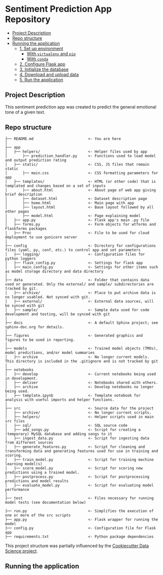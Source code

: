 # Sentiment Prediction App Repository

- [Project Description](#project-description)
- [Repo structure](#repo-structure)
- [Running the application](#running-the-application)
  * [1. Set up environment](#1-set-up-environment)
    + [With `virtualenv` and `pip`](#with-virtualenv-and-pip)
    + [With `conda`](#with-conda)
  * [2. Configure Flask app](#2-configure-flask-app)
  * [3. Initialize the database](#3-initialize-the-database)
  * [4. Download and upload data ](#4-download-and-upload-data)
  * [5. Run the application](#5-run-the-application)

## Project Description
This sentiment prediction app was created to predict the general emotional tone of a given text.

## Repo structure 

```
├── README.md                         <- You are here
│
├── app
│   ├── helpers/                      <- Helper files used by app
│       ├── prediction_handler.py     <- Functions used to load model and output prediction rating
│   ├── static/                       <- CSS, JS files that remain static
│       ├── main.css                  <- CSS formatting parameters for app
│   ├── templates/                    <- HTML (or other code) that is templated and changes based on a set of inputs
│       ├── about.html                <- About page of web app giving brief description
│       ├── dataset.html              <- Dataset description page
│       ├── home.html                 <- Main page with app
│       ├── layout.html               <- Base layout followed by all other pages
│       ├── model.html                <- Page explaining model
│   ├── app.py                        <- Flask app's main .py file
│   ├── forms.py                      <- Form objects for wtforms and Flaskforms packages
│   ├── Proc                          <- File to be used for cloud deployment to use gunicorn server 
│
├── config                            <- Directory for configurations files (yaml, py, conf, etc.) to control app and set parameters
│   ├── logging/                      <- Configuration files for python loggers
│   ├── flask_config.py               <- Settings for flask app
│   ├── main_config.py                <- Settings for other items such as model storage directory and data directory
│
├── data                              <- Folder that contains data used or generated. Only the external/ and sample/ subdirectories are tracked by git. 
│   ├── archive/                      <- Place to put archive data is no longer usabled. Not synced with git. 
│   ├── external/                     <- External data sources, will be synced with git
│   ├── sample/                       <- Sample data used for code development and testing, will be synced with git
│
├── docs                              <- A default Sphinx project; see sphinx-doc.org for details.
│
├── figures                           <- Generated graphics and figures to be used in reporting.
│
├── models                            <- Trained model objects (TMOs), model predictions, and/or model summaries
│   ├── archive                       <- No longer current models. This directory is included in the .gitignore and is not tracked by git
│
├── notebooks
│   ├── develop                       <- Current notebooks being used in development.
│   ├── deliver                       <- Notebooks shared with others. 
│   ├── archive                       <- Develop notebooks no longer being used.
│   ├── template.ipynb                <- Template notebook for analysis with useful imports and helper functions. 
│
├── src                               <- Source data for the project 
│   ├── archive/                      <- No longer current scripts.
│   ├── helpers/                      <- Helper scripts used in main src files 
│   ├── sql/                          <- SQL source code
│   ├── add_songs.py                  <- Script for creating a (temporary) MySQL database and adding songs to it 
│   ├── ingest_data.py                <- Script for ingesting data from different sources 
│   ├── generate_features.py          <- Script for cleaning and transforming data and generating features used for use in training and scoring.
│   ├── train_model.py                <- Script for training machine learning model(s)
│   ├── score_model.py                <- Script for scoring new predictions using a trained model.
│   ├── postprocess.py                <- Script for postprocessing predictions and model results
│   ├── evaluate_model.py             <- Script for evaluating model performance 
│
├── test                              <- Files necessary for running model tests (see documentation below) 

├── run.py                            <- Simplifies the execution of one or more of the src scripts 
├── app.py                            <- Flask wrapper for running the model 
├── config.py                         <- Configuration file for Flask app
├── requirements.txt                  <- Python package dependencies 
```
This project structure was partially influenced by the [Cookiecutter Data Science project](https://drivendata.github.io/cookiecutter-data-science/).

## Running the application

